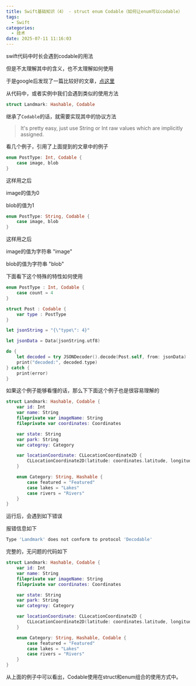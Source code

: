 ```yaml
---
title: Swift基础知识（4） - struct enum Codable（如何让enum可以codable）
tags:
  - Swift
categories:
  - 技术
date: 2025-07-11 11:16:03
---
```


swift代码中时长会遇到codable的用法

但是不太理解其中的含义，也不太理解如何使用

于是google后发现了一篇比较好的文章，[点这里](https://stackoverflow.com/questions/44580719/how-do-i-make-an-enum-decodable-in-swift-4)

从代码中，或者实例中我们会遇到类似的使用方法

```swift
struct Landmark: Hashable, Codable
```

继承了`Codable`的话，就需要实现其中的协议方法

> It's pretty easy, just use String or Int raw values which are implicitly assigned.

看几个例子，引用了上面提到的文章中的例子

```swift
enum PostType: Int, Codable {
    case image, blob
}
```

这样用之后

image的值为0

blob的值为1

```swift
enum PostType: String, Codable {
    case image, blob
}
```

这样用之后

image的值为字符串 "image"

blob的值为字符串 "blob"

下面看下这个特殊的特性如何使用

```swift
enum PostType : Int, Codable {
    case count = 4
}

struct Post : Codable {
    var type : PostType
}

let jsonString = "{\"type\": 4}"

let jsonData = Data(jsonString.utf8)

do {
    let decoded = try JSONDecoder().decode(Post.self, from: jsonData)
    print("decoded:", decoded.type)
} catch {
    print(error)
}
```

如果这个例子能够看懂的话，那么下下面这个例子也是很容易理解的

```swift
struct Landmark: Hashable, Codable {
    var id: Int
    var name: String
    fileprivate var imageName: String
    fileprivate var coordinates: Coordinates

    var state: String
    var park: String
    var categroy: Category

    var locationCoordinate: CLLocationCoordinate2D {
        CLLocationCoordinate2D(latitude: coordinates.latitude, longitude: coordinates.longitude)
    }

    enum Category: String, Hashable {
        case featured = "Featured"
        case lakes = "Lakes"
        case rivers = "Rivers"
    }
}
```

运行后，会遇到如下错误

报错信息如下

```bash
Type 'Landmark' does not conform to protocol 'Decodable'
```

完整的，无问题的代码如下

```swift
struct Landmark: Hashable, Codable {
    var id: Int
    var name: String
    fileprivate var imageName: String
    fileprivate var coordinates: Coordinates

    var state: String
    var park: String
    var categroy: Category

    var locationCoordinate: CLLocationCoordinate2D {
        CLLocationCoordinate2D(latitude: coordinates.latitude, longitude: coordinates.longitude)
    }

    enum Category: String, Hashable, Codable {
        case featured = "Featured"
        case lakes = "Lakes"
        case rivers = "Rivers"
    }
}
```

从上面的例子中可以看出，Codable使用在struct和enum组合的使用方式中。
